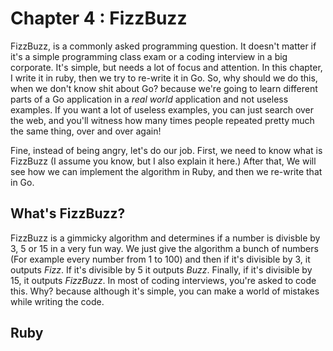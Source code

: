 # Chapter 4 : FizzBuzz

FizzBuzz, is a commonly asked programming question. It doesn't matter if it's a simple programming class exam or a coding interview in a big corporate. It's simple, but needs a lot of focus and attention. In this chapter, I write it in ruby, then we try to re-write it in Go. So, why should we do this, when we don't know shit about Go? because we're going to learn different parts of a Go application in a _real world_ application and not useless examples. If you want a lot of useless examples, you can just search over the web, and you'll witness how many times people repeated pretty much the same thing, over and over again! 

Fine, instead of being angry, let's do our job. First, we need to know what is FizzBuzz (I assume you know, but I also explain it here.) After that, We will see how we can implement the algorithm in Ruby, and then we re-write that in Go. 

## What's FizzBuzz? 

FizzBuzz is a gimmicky algorithm and determines if a number is divisble by 3, 5 or 15 in a very fun way. We just give the algorithm a bunch of numbers (For example every number from 1 to 100) and then if it's divisible by 3, it outputs _Fizz_. If it's divisible by 5 it outputs _Buzz_. Finally, if it's divisible by 15, it outputs _FizzBuzz_. In most of coding interviews, you're asked to code this. Why? because although it's simple, you can make a world of mistakes while writing the code. 

## Ruby 
